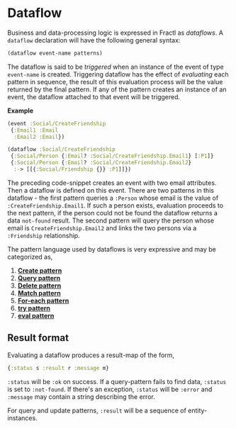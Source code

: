 # Dataflow

Business and data-processing logic is expressed in Fractl as *dataflows*. 
A `dataflow` declaration will have the following general syntax:

```clojure
(dataflow event-name patterns)
```

The dataflow is said to be *triggered* when an instance of the event of type `event-name` is created.
Triggering dataflow has the effect of *evaluating* each pattern in sequence, the result of this evaluation
process will be the value returned by the final pattern. If any of the pattern creates an instance of an event,
the dataflow attached to that event will be triggered.

**Example**

```clojure
(event :Social/CreateFriendship
 {:Email1 :Email
  :Email2 :Email})

(dataflow :Social/CreateFriendship
 {:Social/Person {:Email? :Social/CreateFriendship.Email1} [:P1]}
 {:Social/Person {:Email? :Social/CreateFriendship.Email2}
  :-> [[{:Social/Friendship {}} :P1]]})
```

The preceding code-snippet creates an event with two email attributes. Then a dataflow is defined on this event.
There are two patterns in this dataflow - the first pattern queries a `:Person` whose email is the value of
`:CreateFriendship.Email1`. If such a person exists, evaluation proceeds to the next pattern, if the person could not be
found the dataflow returns a data `not-found` result. The second pattern will query the person whose email
is `CreateFriendship.Email2` and links the two persons via a `:Friendship` relationship.

The pattern language used by dataflows is very expressive and may be categorized as,

1. **[Create pattern](docs/language/reference/business-logic/dataflow-patterns.md#create)**
2. **[Query pattern](docs/language/reference/business-logic/dataflow-patterns.md#query)**
3. **[Delete pattern](docs/language/reference/business-logic/dataflow-patterns.md#delete)**
4. **[Match pattern](docs/language/reference/business-logic/dataflow-patterns.md#match)**
5. **[For-each pattern](docs/language/reference/business-logic/dataflow-patterns.md#for-each)**
6. **[try pattern](docs/language/reference/business-logic/dataflow-patterns.md#try)**
7. **[eval pattern](docs/language/reference/business-logic/dataflow-patterns.md#eval)**

## Result format

Evaluating a dataflow produces a result-map of the form,

```clojure
{:status s :result r :message m}
```

`:status` will be `:ok` on success. If a query-pattern fails to find data, `:status` is set to `:not-found`.
If there's an exception, `:status` will be `:error` and `:message` may contain a string describing the error.

For query and update patterns, `:result` will be a sequence of entity-instances.
